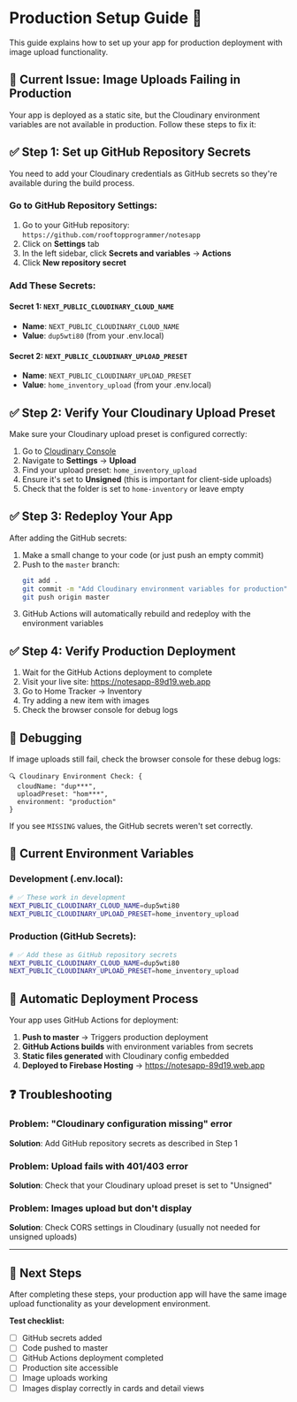 # Production Setup Guide 🚀

This guide explains how to set up your app for production deployment with image upload functionality.

## 🚨 Current Issue: Image Uploads Failing in Production

Your app is deployed as a static site, but the Cloudinary environment variables are not available in production. Follow these steps to fix it:

## ✅ Step 1: Set up GitHub Repository Secrets

You need to add your Cloudinary credentials as GitHub secrets so they're available during the build process.

### Go to GitHub Repository Settings:
1. Go to your GitHub repository: `https://github.com/rooftopprogrammer/notesapp`
2. Click on **Settings** tab
3. In the left sidebar, click **Secrets and variables** → **Actions**
4. Click **New repository secret**

### Add These Secrets:

#### Secret 1: `NEXT_PUBLIC_CLOUDINARY_CLOUD_NAME`
- **Name**: `NEXT_PUBLIC_CLOUDINARY_CLOUD_NAME`
- **Value**: `dup5wti80` (from your .env.local)

#### Secret 2: `NEXT_PUBLIC_CLOUDINARY_UPLOAD_PRESET`
- **Name**: `NEXT_PUBLIC_CLOUDINARY_UPLOAD_PRESET`
- **Value**: `home_inventory_upload` (from your .env.local)

## ✅ Step 2: Verify Your Cloudinary Upload Preset

Make sure your Cloudinary upload preset is configured correctly:

1. Go to [Cloudinary Console](https://console.cloudinary.com/)
2. Navigate to **Settings** → **Upload**
3. Find your upload preset: `home_inventory_upload`
4. Ensure it's set to **Unsigned** (this is important for client-side uploads)
5. Check that the folder is set to `home-inventory` or leave empty

## ✅ Step 3: Redeploy Your App

After adding the GitHub secrets:

1. Make a small change to your code (or just push an empty commit)
2. Push to the `master` branch:
   ```bash
   git add .
   git commit -m "Add Cloudinary environment variables for production"
   git push origin master
   ```
3. GitHub Actions will automatically rebuild and redeploy with the environment variables

## ✅ Step 4: Verify Production Deployment

1. Wait for the GitHub Actions deployment to complete
2. Visit your live site: https://notesapp-89d19.web.app
3. Go to Home Tracker → Inventory
4. Try adding a new item with images
5. Check the browser console for debug logs

## 🐛 Debugging

If image uploads still fail, check the browser console for these debug logs:

```
🔍 Cloudinary Environment Check: {
  cloudName: "dup***", 
  uploadPreset: "hom***",
  environment: "production"
}
```

If you see `MISSING` values, the GitHub secrets weren't set correctly.

## 📁 Current Environment Variables

### Development (.env.local):
```bash
# ✅ These work in development
NEXT_PUBLIC_CLOUDINARY_CLOUD_NAME=dup5wti80
NEXT_PUBLIC_CLOUDINARY_UPLOAD_PRESET=home_inventory_upload
```

### Production (GitHub Secrets):
```bash
# ✅ Add these as GitHub repository secrets
NEXT_PUBLIC_CLOUDINARY_CLOUD_NAME=dup5wti80
NEXT_PUBLIC_CLOUDINARY_UPLOAD_PRESET=home_inventory_upload
```

## 🔄 Automatic Deployment Process

Your app uses GitHub Actions for deployment:

1. **Push to master** → Triggers production deployment
2. **GitHub Actions builds** with environment variables from secrets
3. **Static files generated** with Cloudinary config embedded
4. **Deployed to Firebase Hosting** → https://notesapp-89d19.web.app

## ❓ Troubleshooting

### Problem: "Cloudinary configuration missing" error
**Solution**: Add GitHub repository secrets as described in Step 1

### Problem: Upload fails with 401/403 error
**Solution**: Check that your Cloudinary upload preset is set to "Unsigned"

### Problem: Images upload but don't display
**Solution**: Check CORS settings in Cloudinary (usually not needed for unsigned uploads)

---

## 🎯 Next Steps

After completing these steps, your production app will have the same image upload functionality as your development environment.

**Test checklist:**
- [ ] GitHub secrets added
- [ ] Code pushed to master
- [ ] GitHub Actions deployment completed
- [ ] Production site accessible
- [ ] Image uploads working
- [ ] Images display correctly in cards and detail views